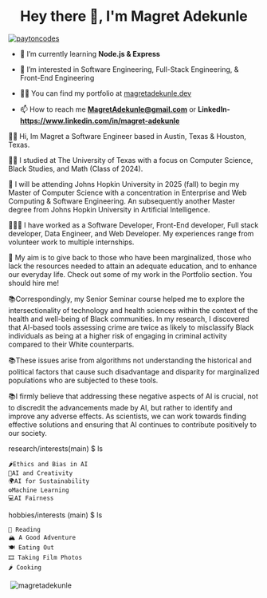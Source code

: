 <h1 align="center">Hey there 👋, I'm Magret Adekunle</h1>
<!-- <h3 align="center">Front-End @ Mathison Projects</h3>
 -->
<p align="left"> <a href="https://twitter.com/paytoncodes" target="blank"><img src="https://img.shields.io/twitter/follow/paytoncodes?logo=twitter&style=for-the-badge" alt="paytoncodes" /></a> </p>

- 🌱 I’m currently learning **Node.js & Express**
  
- 👀 I’m interested in Software Engineering, Full-Stack Engineering, & Front-End Engineering <br />

- 👨‍💻 You can find my portfolio at [magretadekunle.dev](http://magretadekunle.dev)

- 📫 How to reach me **MagretAdekunle@gmail.com** or **LinkedIn- https://www.linkedin.com/in/magret-adekunle**



✌🏿 Hi, Im Magret a Software Engineer based in Austin, Texas & Houston, Texas.

🤘🏿 I studied at The University of Texas with a focus on Computer Science, Black Studies, and Math (Class of 2024).

🏫  I will be attending Johns Hopkin University in 2025 (fall) to begin my Master of Computer Science with a concentration in Enterprise and Web Computing & Software Engineering. An subsequently another Master degree from Johns Hopkin University in Artificial Intelligence.                                                                                    

👩🏾‍💻 I have worked as a Software Developer, Front-End developer, Full stack developer, Data Engineer, and Web Developer. My experiences range from volunteer work to multiple internships.

💜 My aim is to give back to those who have been marginalized, those who lack the resources needed to attain an adequate education, and to enhance our everyday life. Check out some of my work in the Portfolio section. You should hire me!

📚Correspondingly, my Senior Seminar course helped me to explore the intersectionality of technology and health sciences within the context of the health and well-being of Black communities. In my research, I discovered that AI-based tools assessing crime are twice as likely to misclassify Black individuals as being at a higher risk of engaging in criminal activity compared to their White counterparts.

📚These issues arise from algorithms not understanding the historical and political factors that cause such disadvantage and disparity for marginalized populations who are subjected to these tools.

📚I firmly believe that addressing these negative aspects of AI is crucial, not to discredit the advancements made by AI, but rather to identify and improve any adverse effects. As scientists, we can work towards finding effective solutions and ensuring that AI continues to contribute positively to our society.


research/interests(main) $ ls

    🌶Ethics and Bias in AI
    🎨AI and Creativity
    🌍AI for Sustainability
    ⚙️Machine Learning
    💻AI Fairness


hobbies/interests (main) $ ls

    📖 Reading
    🏔️ A Good Adventure
    🍽️ Eating Out
    🎞️ Taking Film Photos
    🌶 Cooking

<p>&nbsp;<img align="center" src="https://github-readme-stats.vercel.app/api?username=magretadekunle&show_icons=true&locale=en" alt="magretadekunle" /></p>
